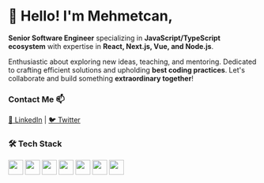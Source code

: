 # 👋 Hello! I'm Mehmetcan,

**Senior Software Engineer** specializing in **JavaScript/TypeScript ecosystem** with expertise in **React, Next.js, Vue, and Node.js**.

Enthusiastic about exploring new ideas, teaching, and mentoring. Dedicated to crafting efficient solutions and upholding **best coding practices**. Let's collaborate and build something **extraordinary together**!

### Contact Me 📫

[👔 LinkedIn](https://linkedin.com/in/ymehmetcan) | [🐦 Twitter](https://twitter.com/y_mehmetcan)

### 🛠 Tech Stack

<img height="30" src="https://api.iconify.design/logos-react.svg"> <img height="30" src="https://api.iconify.design/teenyicons/nextjs-solid.svg?color=%23f3f3f3">  <img height="30" src="https://api.iconify.design/logos-vue.svg"> <img height="30" src="https://api.iconify.design/logos-nuxt-icon.svg"> <img height="30" src="https://api.iconify.design/logos-nodejs-icon.svg"> <img height="30" src="https://api.iconify.design/logos-vitejs.svg"> <img height="30" src="https://api.iconify.design/logos-pnpm.svg">
